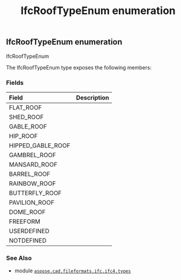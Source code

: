 ﻿---
title: IfcRoofTypeEnum enumeration
second_title: Aspose.CAD for Python via .NET API References
description: 
type: docs
weight: 3430
url: /python-net/aspose.cad.fileformats.ifc.ifc4.types/ifcrooftypeenum/
is_root: false
---

## IfcRoofTypeEnum enumeration

IfcRoofTypeEnum



The IfcRoofTypeEnum type exposes the following members:

### Fields
| Field | Description |
| :- | :- |
| FLAT_ROOF |  |
| SHED_ROOF |  |
| GABLE_ROOF |  |
| HIP_ROOF |  |
| HIPPED_GABLE_ROOF |  |
| GAMBREL_ROOF |  |
| MANSARD_ROOF |  |
| BARREL_ROOF |  |
| RAINBOW_ROOF |  |
| BUTTERFLY_ROOF |  |
| PAVILION_ROOF |  |
| DOME_ROOF |  |
| FREEFORM |  |
| USERDEFINED |  |
| NOTDEFINED |  |



### See Also
* module [`aspose.cad.fileformats.ifc.ifc4.types`](..)
